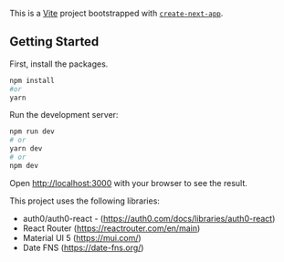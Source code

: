 This is a [Vite](https://vitejs.dev/) project bootstrapped with [`create-next-app`](https://github.com/vercel/next.js/tree/canary/packages/create-next-app).

## Getting Started

First, install the packages.

```bash
npm install
#or
yarn
```

Run the development server:

```bash
npm run dev
# or
yarn dev
# or
npm dev
```

Open [http://localhost:3000](http://localhost:3000) with your browser to see the result.

This project uses the following libraries:

- auth0/auth0-react - (https://auth0.com/docs/libraries/auth0-react)
- React Router (https://reactrouter.com/en/main)
- Material UI 5 (https://mui.com/)
- Date FNS (https://date-fns.org/)
